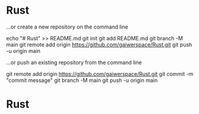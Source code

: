 # Rust
…or create a new repository on the command line

echo "# Rust" >> README.md
git init
git add README.md
git branch -M main
git remote add origin https://github.com/gaiwerspace/Rust.git
git push -u origin main



…or push an existing repository from the command line

git remote add origin https://github.com/gaiwerspace/Rust.git
git commit -m "commit message"
git branch -M main
git push -u origin main
# Rust
